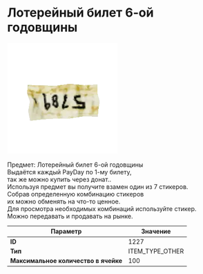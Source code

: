 # Лотерейный билет 6-ой годовщины

![Item Image](../img/1227.webp?raw=true)

Предмет: Лотерейный билет 6-ой годовщины<br>Выдаётся каждый PayDay по 1-му билету,<br>так же можно купить через донат..<br>Используя предмет вы получите взамен один из 7 стикеров.<br>Собрав определенную комбинацию стикеров<br>их можно обменять на что-то ценное.<br>Для просмотра необходимых комбинаций используйте стикер.<br>Можно передавать и продавать на рынке.


| Параметр | Значение |
|----------|----------|
| **ID** | 1227 |
| **Тип** | ITEM_TYPE_OTHER |
| **Максимальное количество в ячейке** | 100 |

